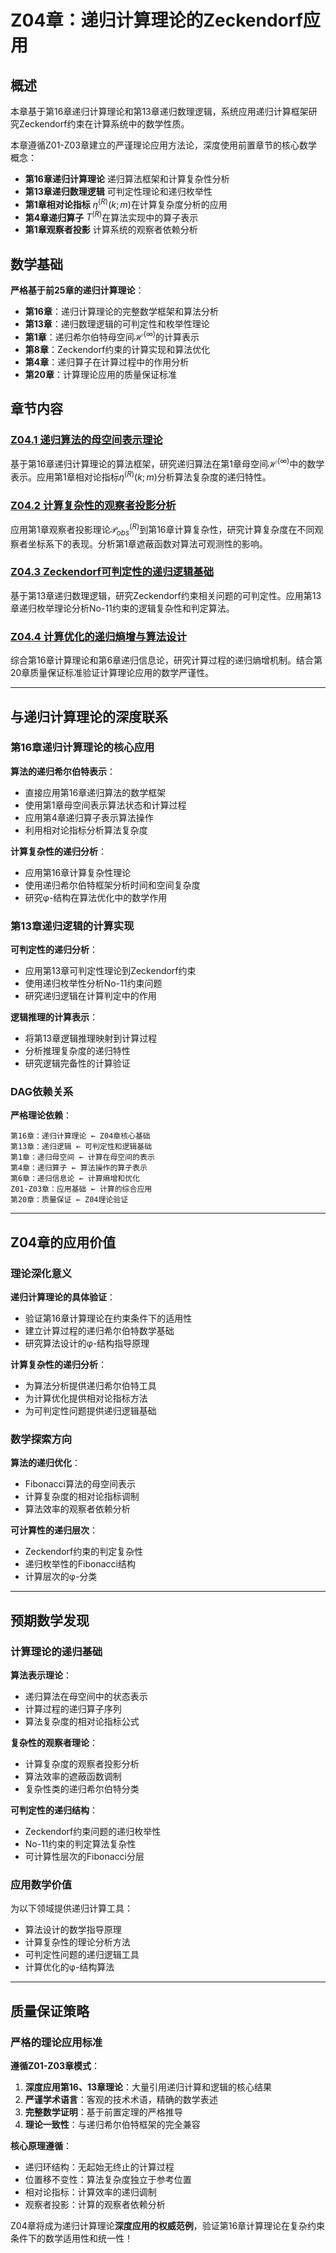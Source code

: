 # Z04章：递归计算理论的Zeckendorf应用

## 概述

本章基于第16章递归计算理论和第13章递归数理逻辑，系统应用递归计算框架研究Zeckendorf约束在计算系统中的数学性质。

本章遵循Z01-Z03章建立的严谨理论应用方法论，深度使用前置章节的核心数学概念：
- **第16章递归计算理论** 递归算法框架和计算复杂性分析
- **第13章递归数理逻辑** 可判定性理论和递归枚举性
- **第1章相对论指标** $\eta^{(R)}(k; m)$在计算复杂度分析的应用
- **第4章递归算子** $T^{(R)}$在算法实现中的算子表示
- **第1章观察者投影** 计算系统的观察者依赖分析

## 数学基础

**严格基于前25章的递归计算理论**：
- **第16章**：递归计算理论的完整数学框架和算法分析
- **第13章**：递归数理逻辑的可判定性和枚举性理论
- **第1章**：递归希尔伯特母空间$\mathcal{H}^{(\infty)}$的计算表示
- **第8章**：Zeckendorf约束的计算实现和算法优化
- **第4章**：递归算子在计算过程中的作用分析
- **第20章**：计算理论应用的质量保证标准

## 章节内容

### [Z04.1 递归算法的母空间表示理论](./Z04.1-recursive-algorithms-mother-space-representation.md)
基于第16章递归计算理论的算法框架，研究递归算法在第1章母空间$\mathcal{H}^{(\infty)}$中的数学表示。应用第1章相对论指标$\eta^{(R)}(k;m)$分析算法复杂度的递归特性。

### [Z04.2 计算复杂性的观察者投影分析](./Z04.2-computational-complexity-observer-projection-analysis.md)
应用第1章观察者投影理论$\mathcal{P}_{obs}^{(R)}$到第16章计算复杂性，研究计算复杂度在不同观察者坐标系下的表现。分析第1章遮蔽函数对算法可观测性的影响。

### [Z04.3 Zeckendorf可判定性的递归逻辑基础](./Z04.3-zeckendorf-decidability-recursive-logic-foundation.md)
基于第13章递归数理逻辑，研究Zeckendorf约束相关问题的可判定性。应用第13章递归枚举理论分析No-11约束的逻辑复杂性和判定算法。

### [Z04.4 计算优化的递归熵增与算法设计](./Z04.4-computational-optimization-recursive-entropy-algorithm-design.md)
综合第16章计算理论和第6章递归信息论，研究计算过程的递归熵增机制。结合第20章质量保证标准验证计算理论应用的数学严谨性。

---

## 与递归计算理论的深度联系

### 第16章递归计算理论的核心应用

**算法的递归希尔伯特表示**：
- 直接应用第16章递归算法的数学框架
- 使用第1章母空间表示算法状态和计算过程
- 应用第4章递归算子表示算法操作
- 利用相对论指标分析算法复杂度

**计算复杂性的递归分析**：
- 应用第16章计算复杂性理论
- 使用递归希尔伯特框架分析时间和空间复杂度
- 研究φ-结构在算法优化中的数学作用

### 第13章递归逻辑的计算实现

**可判定性的递归分析**：
- 应用第13章可判定性理论到Zeckendorf约束
- 使用递归枚举性分析No-11约束问题
- 研究递归逻辑在计算判定中的作用

**逻辑推理的计算表示**：
- 将第13章逻辑推理映射到计算过程
- 分析推理复杂度的递归特性
- 研究逻辑完备性的计算验证

### DAG依赖关系

**严格理论依赖**：
```
第16章：递归计算理论 ← Z04章核心基础
第13章：递归逻辑 ← 可判定性和逻辑基础
第1章：递归母空间 ← 计算在母空间的表示
第4章：递归算子 ← 算法操作的算子表示
第6章：递归信息论 ← 计算熵增和优化
Z01-Z03章：应用基础 ← 计算的综合应用
第20章：质量保证 ← Z04理论验证
```

---

## Z04章的应用价值

### 理论深化意义

**递归计算理论的具体验证**：
- 验证第16章计算理论在约束条件下的适用性
- 建立计算过程的递归希尔伯特数学基础
- 研究算法设计的φ-结构指导原理

**计算复杂性的递归分析**：
- 为算法分析提供递归希尔伯特工具
- 为计算优化提供相对论指标方法
- 为可判定性问题提供递归逻辑基础

### 数学探索方向

**算法的递归优化**：
- Fibonacci算法的母空间表示
- 计算复杂度的相对论指标调制
- 算法效率的观察者依赖分析

**可计算性的递归层次**：
- Zeckendorf约束的判定复杂性
- 递归枚举性的Fibonacci结构
- 计算层次的φ-分类

---

## 预期数学发现

### 计算理论的递归基础

**算法表示理论**：
- 递归算法在母空间中的状态表示
- 计算过程的递归算子序列
- 算法复杂度的相对论指标公式

**复杂性的观察者理论**：
- 计算复杂度的观察者投影分析
- 算法效率的遮蔽函数调制
- 复杂性类的递归希尔伯特分类

**可判定性的递归结构**：
- Zeckendorf约束问题的递归枚举性
- No-11约束的判定算法复杂性
- 可计算性层次的Fibonacci分层

### 应用数学价值

为以下领域提供递归计算工具：
- 算法设计的数学指导原理
- 计算复杂性的理论分析方法
- 可判定性问题的递归逻辑工具
- 计算优化的φ-结构算法

---

## 质量保证策略

### 严格的理论应用标准

**遵循Z01-Z03章模式**：
1. **深度应用第16、13章理论**：大量引用递归计算和逻辑的核心结果
2. **严谨学术语言**：客观的技术术语，精确的数学表述
3. **完整数学证明**：基于前置定理的严格推导
4. **理论一致性**：与递归希尔伯特框架的完全兼容

**核心原理遵循**：
- 递归环结构：无起始无终止的计算过程
- 位置移不变性：算法复杂度独立于参考位置
- 相对论指标：计算效率的递归调制
- 观察者投影：计算的观察者依赖分析

Z04章将成为递归计算理论**深度应用的权威范例**，验证第16章计算理论在复杂约束条件下的数学适用性和统一性！